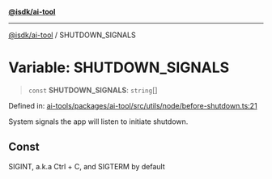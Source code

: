 [**@isdk/ai-tool**](../README.md)

***

[@isdk/ai-tool](../globals.md) / SHUTDOWN\_SIGNALS

# Variable: SHUTDOWN\_SIGNALS

> `const` **SHUTDOWN\_SIGNALS**: `string`[]

Defined in: [ai-tools/packages/ai-tool/src/utils/node/before-shutdown.ts:21](https://github.com/isdk/ai-tool.js/blob/a24331161aecd2d7bbd8dc9f9cd3d984871261cb/src/utils/node/before-shutdown.ts#L21)

System signals the app will listen to initiate shutdown.

## Const

SIGINT, a.k.a Ctrl + C, and SIGTERM by default
